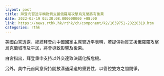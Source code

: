 ```yaml
---
layout: post
title: 拜登向習近平稱物質支援俄羅斯攻擊烏克蘭將有後果
date: 2022-03-19 03:30:08.000000000 +08:00
link: https://news.rthk.hk/rthk/ch/component/k2/1639751-20220319.htm
categories: rthk
---
```


美國白宮透露，總統拜登向中國國家主席習近平表明，若提供物質支援俄羅羅攻擊烏克蘭城市及平民，將會導致影響及後果。

白宮指出，拜登重申支持以外交達致決議化解危機。

另外，美中元首同意保持開放溝通渠道的重要性，以管控雙方之間競爭。
